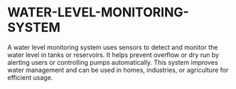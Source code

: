 # WATER-LEVEL-MONITORING-SYSTEM
A water level monitoring system uses sensors to detect and monitor the water level in tanks or reservoirs. It helps prevent overflow or dry run by alerting users or controlling pumps automatically. This system improves water management and can be used in homes, industries, or agriculture for efficient usage.
